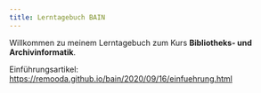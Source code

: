 ```yaml
---
title: Lerntagebuch BAIN
---
```


Willkommen zu meinem Lerntagebuch zum Kurs **Bibliotheks- und Archivinformatik**.

Einführungsartikel:
https://remooda.github.io/bain/2020/09/16/einfuehrung.html
